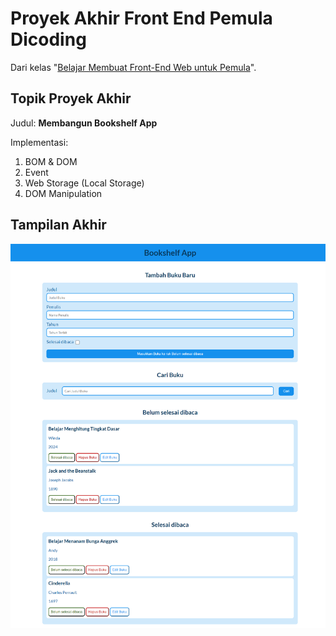 # Proyek Akhir Front End Pemula Dicoding
Dari kelas "[Belajar Membuat Front-End Web untuk Pemula](https://www.dicoding.com/academies/315-belajar-membuat-front-end-web-untuk-pemula)".

## Topik Proyek Akhir
Judul: **Membangun Bookshelf App**

Implementasi:
1. BOM & DOM
2. Event
3. Web Storage (Local Storage)
4. DOM Manipulation

## Tampilan Akhir
<img src="Screenshot_ProyekAkhir_FE_Pemula.png" alt="Foto Bukti Proyek AKhir Front End Pemula Dicoding">